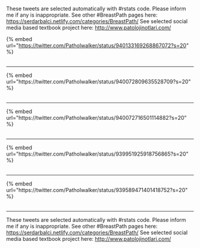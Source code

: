 

These tweets are selected automatically with #rstats code. Please inform me if any is inappropriate.
See other #BreastPath pages here: https://serdarbalci.netlify.com/categories/BreastPath/ 
See selected social media based textbook project here: http://www.patolojinotlari.com/

{% embed url="https://twitter.com/Patholwalker/status/940133169268867072?s=20" %}<br>
<br>
<hr>
{% embed url="https://twitter.com/Patholwalker/status/940072809635528709?s=20" %}<br>
<br>
<hr>
{% embed url="https://twitter.com/Patholwalker/status/940072716501114882?s=20" %}<br>
<br>
<hr>
{% embed url="https://twitter.com/Patholwalker/status/939951925918756865?s=20" %}<br>
<br>
<hr>
{% embed url="https://twitter.com/Patholwalker/status/939589471401418752?s=20" %}<br>
<br>
<hr>


These tweets are selected automatically with #rstats code. Please inform me if any is inappropriate.
See other #BreastPath pages here: https://serdarbalci.netlify.com/categories/BreastPath/ 
See selected social media based textbook project here: http://www.patolojinotlari.com/
